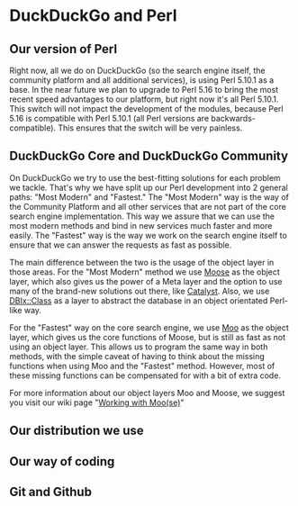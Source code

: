 # DuckDuckGo and Perl

## Our version of Perl

Right now, all we do on DuckDuckGo (so the search engine itself, the community platform and all additional services), is using Perl 5.10.1 as a base. In the near future we plan to upgrade to Perl 5.16 to bring the most recent speed advantages to our platform, but right now it's all Perl 5.10.1. This switch will not impact the development of the modules, because Perl 5.16 is compatible with Perl 5.10.1 (all Perl versions are backwards-compatible). This ensures that the switch will be very painless.

## DuckDuckGo Core and DuckDuckGo Community

On DuckDuckGo we try to use the best-fitting solutions for each problem we tackle. That's why we have split up our Perl development into 2 general paths: "Most Modern" and "Fastest." The "Most Modern" way is the way of the Community Platform and all other services that are not part of the core search engine implementation. This way we assure that we can use the most modern methods and bind in new services much faster and more easily. The "Fastest" way is the way we work on the search engine itself to ensure that we can answer the requests as fast as possible.

The main difference between the two is the usage of the object layer in those areas. For the "Most Modern" method we use [Moose](https://metacpan.org/module/Moose) as the object layer, which also gives us the power of a Meta layer and the option to use many of the brand-new solutions out there, like [Catalyst](http://www.catalystframework.org/). Also, we use [DBIx::Class](http://metacpan.org/module/DBIx::Class) as a layer to abstract the database in an object orientated Perl-like way.

For the "Fastest" way on the core search engine, we use [Moo](https://metacpan.org/Moo) as the object layer, which gives us the core functions of Moose, but is still as fast as not using an object layer. This allows us to program the same way in both methods, with the simple caveat of having to think about the missing functions when using Moo and the "Fastest" method. However, most of these missing functions can be compensated for with a bit of extra code.

For more information about our object layers Moo and Moose, we suggest you visit our wiki page "[Working with Moo(se)](https://github.com/duckduckgo/duckduckgo/wiki/PerlOO)"

## Our distribution we use

## Our way of coding

## Git and Github

